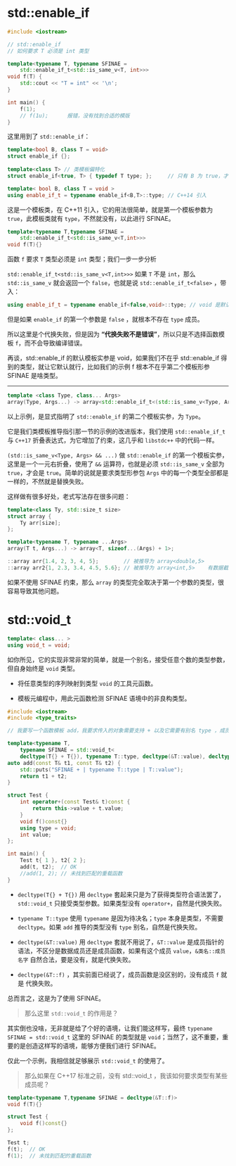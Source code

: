 # std::enable_if

```cpp
#include <iostream>

// std::enable_if
// 如何要求 T 必须是 int 类型

template<typename T, typename SFINAE = 
	std::enable_if_t<std::is_same_v<T, int>>>	
void f(T) {
	std::cout << "T = int" << '\n';
}

int main() {
	f(1);
	// f(1u);      报错，没有找到合适的模版
}
```

这里用到了 `std::enable_if`：

```cpp
template<bool B, class T = void>
struct enable_if {};
 
template<class T> // 类模板偏特化
struct enable_if<true, T> { typedef T type; };     // 只有 B 为 true，才有 type，即 ::type 才合法

template< bool B, class T = void >
using enable_if_t = typename enable_if<B,T>::type; // C++14 引入
```

这是一个模板类，在 C++11 引入，它的用法很简单，就是第一个模板参数为 `true`，此模板类就有 `type`，不然就没有，以此进行 SFINAE。

```cpp
template<typename T,typename SFINAE = 
    std::enable_if_t<std::is_same_v<T,int>>>
void f(T){}
```

函数 `f` 要求 `T` 类型必须是 `int` 类型；我们一步一步分析

`std::enable_if_t<std::is_same_v<T,int>>>` 如果 `T` 不是 `int`，那么 `std::is_same_v` 就会返回一个 `false`，也就是说 `std::enable_if_t<false>` ，带入：

```cpp
using enable_if_t = typename enable_if<false,void>::type; // void 是默认模板实参
```

但是如果 `enable_if` 的第一个参数是 `false` ，就根本不存在 `type` 成员。

所以这里是个代换失败，但是因为 **“代换失败不是错误”**，所以只是不选择函数模板 `f`，而不会导致编译错误。

再谈，std::enable_if 的默认模板实参是 void，如果我们不在乎 std::enable_if 得到的类型，就让它默认就行，比如我们的示例 f 根本不在乎第二个模板形参 SFINAE 是啥类型。

---

```cpp
template <class Type, class... Args>
array(Type, Args...) -> array<std::enable_if_t<(std::is_same_v<Type, Args> && ...), Type>, sizeof...(Args) + 1>;
```

以上示例，是显式指明了 `std::enable_if` 的第二个模板实参，为 `Type`。

它是我们类模板推导指引那一节的示例的改进版本，我们使用 `std::enable_if_t` 与 `C++17` 折叠表达式，为它增加了约束，这几乎和 `libstdc++` 中的代码一样。

`(std::is_same_v<Type, Args> && ...)` 做 `std::enable_if` 的第一个模板实参，这里是一个一元右折叠，使用了 `&&` 运算符，也就是必须 `std::is_same_v` 全部为 `true`，才会是 `true`。简单的说就是要求类型形参包 `Args` 中的每一个类型全部都是一样的，不然就是替换失败。

这样做有很多好处，老式写法存在很多问题：

```cpp
template<class Ty, std::size_t size>
struct array {
    Ty arr[size];
};

template<typename T, typename ...Args>
array(T t, Args...) -> array<T, sizeof...(Args) + 1>;

::array arr{1.4, 2, 3, 4, 5};        // 被推导为 array<double,5>
::array arr2{1, 2.3, 3.4, 4.5, 5.6}; // 被推导为 array<int,5>    有数据截断
```

如果不使用 SFINAE 约束，那么 `array` 的类型完全取决于第一个参数的类型，很容易导致其他问题。


# std::void_t

```cpp
template< class... >
using void_t = void;
```

如你所见，它的实现非常非常的简单，就是一个别名，接受任意个数的类型参数，但自身始终是 `void` 类型。

- 将任意类型的序列映射到类型 `void` 的工具元函数。

- 模板元编程中，用此元函数检测 SFINAE 语境中的非良构类型。

```cpp
#include <iostream>
#include <type_traits>

// 我要写一个函数模板 add，我要求传入的对象需要支持 + 以及它需要有别名 type ，成员 value、f。

template<typename T,
    typename SFINAE = std::void_t<
    decltype(T{} + T{}), typename T::type, decltype(&T::value), decltype(&T::f) >>
auto add(const T& t1, const T& t2) {
    std::puts("SFINAE + | typename T::type | T::value");
    return t1 + t2;
}

struct Test {
    int operator+(const Test& t)const {
        return this->value + t.value;
    }
    void f()const{}
    using type = void;
    int value;
};

int main() {
    Test t{ 1 }, t2{ 2 };
    add(t, t2);  // OK
    //add(1, 2); // 未找到匹配的重载函数
}
```

- `decltype(T{} + T{})` 用 `decltype` 套起来只是为了获得类型符合语法罢了，`std::void_t` 只接受类型参数。如果类型没有 `operator+`，自然是代换失败。

- `typename T::type` 使用 `typename` 是因为待决名；`type` 本身是类型，不需要 `decltype`。如果 `add` 推导的类型没有 `type` 别名，自然是代换失败。

- `decltype(&T::value)` 用 `decltype` 套就不用说了，`&T::value` 是成员指针的语法，不区分是数据成员还是成员函数，如果有这个成员 `value`，`&类名::成员名字` 自然合法，要是没有，就是代换失败。

- `decltype(&T::f)` ，其实前面已经说了，成员函数是没区别的，没有成员 `f` 就是 代换失败。

总而言之，这是为了使用 SFINAE。

> 那么这里 `std::void_t` 的作用是？

其实倒也没啥，无非就是给了个好的语境，让我们能这样写，最终 `typename SFINAE = std::void_t` 这里的 SFINAE 的类型就是 `void`；当然了，这不重要，重要的是创造这样写的语境，能够方便我们进行 SFINAE。

仅此一个示例，我相信就足够展示 `std::void_t` 的使用了。

> 那么如果在 C++17 标准之前，没有 std::void_t ，我该如何要求类型有某些成员呢？

```cpp
template<typename T,typename SFINAE = decltype(&T::f)>
void f(T){}

struct Test {
    void f()const{}
};

Test t;
f(t);  // OK
f(1);  // 未找到匹配的重载函数
```

